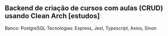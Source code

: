 ## Backend de criação de cursos com aulas (CRUD) usando Clean Arch [estudos]

Banco: PostgreSQL
Tecnologias: Express, Jest, Typescript, Axios, Sinon
